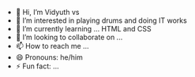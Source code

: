 - 👋 Hi, I’m Vidyuth vs
- 👀 I’m interested in playing drums and doing IT works
- 🌱 I’m currently learning ... HTML and CSS
- 💞️ I’m looking to collaborate on ...
- 📫 How to reach me ...
- 😄 Pronouns: he/him
- ⚡ Fun fact: ...

<!---
Vichukuttan/Vichukuttan is a ✨ special ✨ repository because its `README.md` (this file) appears on your GitHub profile.
You can click the Preview link to take a look at your changes.
--->
